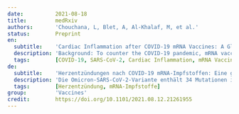 ```yaml
---
date:          2021-08-18
title:         medRxiv
authors:       'Chouchana, L, Blet, A, Al-Khalaf, M, et al.'
status:        Preprint
en:
  subtitle:    'Cardiac Inflammation after COVID-19 mRNA Vaccines: A Global Pharmacovigilance Analysis'
  description: 'Background: To counter the COVID-19 pandemic, mRNA vaccines, namely tozinameran and elasomeran, have been authorized in several countries. These next generation vaccines have shown high efficacy against COVID-19 and demonstrated a favorable safety profile. As widespread vaccinations efforts are taking place, incidents of myocarditis and pericarditis cases following vaccination have been reported. This safety signal has been recently confirmed by the European Medicine Agency and the U.S. Food and Drug Administration. This study aimed to investigate and analyze this safety signal using a dual pharmacovigilance database analysis. – Methods: This is as an observational study of reports of inflammatory heart reactions associated with mRNA COVID-19 vaccines reported in the World Health Organization’s global individual case safety report database (up to June 30th 2021), and in the U.S. Vaccine Adverse Event Reporting System (VAERS, up to May 21st 2021). Cases were described, and disproportionality analyses using reporting odds-ratios (ROR) and their 95% confidence interval (95%CI) were performed to assess relative risk of reporting according to patient sex and age. – Results: At a global scale, the inflammatory heart reactions most frequently reported were myocarditis (1241, 55%) and pericarditis (851, 37%), the majority requiring hospitalization (n=796 (64%)). Overall, patients were young (median age 33 [21-54] years). The main age group was 18-29 years old (704, 31%), and mostly males (1555, 68%). Pericarditis onset was delayed compared to myocarditis with a median time to onset of 8 [3-21] vs. 3 [2-6] days, respectively (p=0.001). Regarding myocarditis, an important disproportionate reporting in males (ROR, 9.4 [8.3-10.6]) as well as in adolescents (ROR, 22.3 [19.2-25.9]) and 18-29 years old (ROR, 6.6 [5.9-7.5]) compared to older patients were observed. – Conclusions: The inflammatory heart reactions, namely myocarditis and pericarditis, have been reported world-wide shortly following COVID-19 mRNA vaccination. An important disproportionate reporting among adolescents and young adults, particularly in males, was observed especially for myocarditis. Guidelines must take this specific risk into account and to optimize vaccination protocols according to sex and age. While the substantial benefits of COVID-19 vaccination still prevail over risks, clinicians and the public should be aware of these reactions and seek appropriate medical attention.'
  tags:        [COVID-19, SARS-CoV-2, Cardiac Inflammation, mRNA Vaccines]
de:
  subtitle:    'Herzentzündungen nach COVID-19 mRNA-Impfstoffen: Eine globale Pharmakovigilanz-Analyse'
  description: 'Die Omicron-SARS-CoV-2-Variante enthält 34 Mutationen im Spike-Gen, die wahrscheinlich die Schutzwirkung von Impfstoffen beeinträchtigen. Wir haben die möglichen Auswirkungen dieser Mutationen auf die zelluläre Immunantwort untersucht. Durch die Kombination von Epitopzuordnungen zu SARS-CoV-2-Impfstoffen, die wir in früheren Experimenten ermittelt haben, mit der Sequenzierung des T-Zell-Rezeptor-Repertoires (TCR) von Tausenden geimpften oder natürlich infizierten Personen, schätzen wir die Aufhebung der zellulären Immunantwort bei Omicron ab. Obwohl 20 % der CD4+ T-Zell-Epitope potenziell betroffen sind, wird der Verlust der durch CD4+ T-Zellen vermittelten Immunität auf etwas über 30 % geschätzt, da einige der betroffenen Epitope relativ immunogener sind. Für CD8+ T-Zellen schätzen wir einen Verlust von etwa 20 %. Diese Verringerung der T-Zell-Immunität ist wesentlich größer als bei anderen weit verbreiteten Varianten. In Verbindung mit dem erwarteten erheblichen Verlust der Neutralisierung durch Antikörper könnte der Gesamtschutz durch SARS-CoV-2-Impfstoffe negativ beeinflusst werden. Aus der Analyse früherer Varianten geht hervor, dass die Wirksamkeit von Impfstoffen gegen symptomatische Infektionen weitgehend erhalten bleibt und stark mit der T-Zell-Antwort, aber weniger stark mit der neutralisierenden Antikörperantwort korreliert ist. Wir gehen davon aus, dass die verbleibenden 70 % bis 80 % der durch die SARS-CoV-2-Impfung induzierten On-Target-T-Zellen die Morbidität und Mortalität bei einer Infektion mit Omicron verringern werden.' 
  tags:        [Herzentzündung, mRNA-Impfstoffe]
group:         'Vaccines'
credit:        https://doi.org/10.1101/2021.08.12.21261955
---
```


